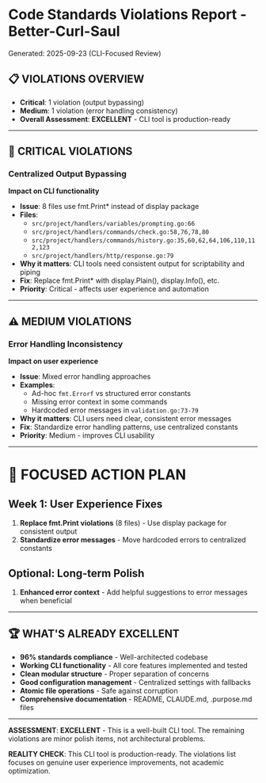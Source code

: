 # Code Standards Violations Report - Better-Curl-Saul
Generated: 2025-09-23 (CLI-Focused Review)

## 📋 VIOLATIONS OVERVIEW
- **Critical**: 1 violation (output bypassing)
- **Medium**: 1 violation (error handling consistency)
- **Overall Assessment**: **EXCELLENT** - CLI tool is production-ready

---

## 🚨 CRITICAL VIOLATIONS

### Centralized Output Bypassing
**Impact on CLI functionality**
- **Issue**: 8 files use fmt.Print* instead of display package
- **Files**:
  - `src/project/handlers/variables/prompting.go:66`
  - `src/project/handlers/commands/check.go:58,76,78,80`
  - `src/project/handlers/commands/history.go:35,60,62,64,106,110,112,123`
  - `src/project/handlers/http/response.go:79`
- **Why it matters**: CLI tools need consistent output for scriptability and piping
- **Fix**: Replace fmt.Print* with display.Plain(), display.Info(), etc.
- **Priority**: Critical - affects user experience and automation

---

## ⚠️ MEDIUM VIOLATIONS

### Error Handling Inconsistency
**Impact on user experience**
- **Issue**: Mixed error handling approaches
- **Examples**:
  - Ad-hoc `fmt.Errorf` vs structured error constants
  - Missing error context in some commands
  - Hardcoded error messages in `validation.go:73-79`
- **Why it matters**: CLI users need clear, consistent error messages
- **Fix**: Standardize error handling patterns, use centralized constants
- **Priority**: Medium - improves CLI usability

---

# 🎯 FOCUSED ACTION PLAN

## Week 1: User Experience Fixes
1. **Replace fmt.Print violations** (8 files) - Use display package for consistent output
2. **Standardize error messages** - Move hardcoded errors to centralized constants

## Optional: Long-term Polish
1. **Enhanced error context** - Add helpful suggestions to error messages when beneficial

---

## 🏆 WHAT'S ALREADY EXCELLENT

- **96% standards compliance** - Well-architected codebase
- **Working CLI functionality** - All core features implemented and tested
- **Clean modular structure** - Proper separation of concerns
- **Good configuration management** - Centralized settings with fallbacks
- **Atomic file operations** - Safe against corruption
- **Comprehensive documentation** - README, CLAUDE.md, .purpose.md files

---

**ASSESSMENT**: **EXCELLENT** - This is a well-built CLI tool. The remaining violations are minor polish items, not architectural problems.

**REALITY CHECK**: This CLI tool is production-ready. The violations list focuses on genuine user experience improvements, not academic optimization.